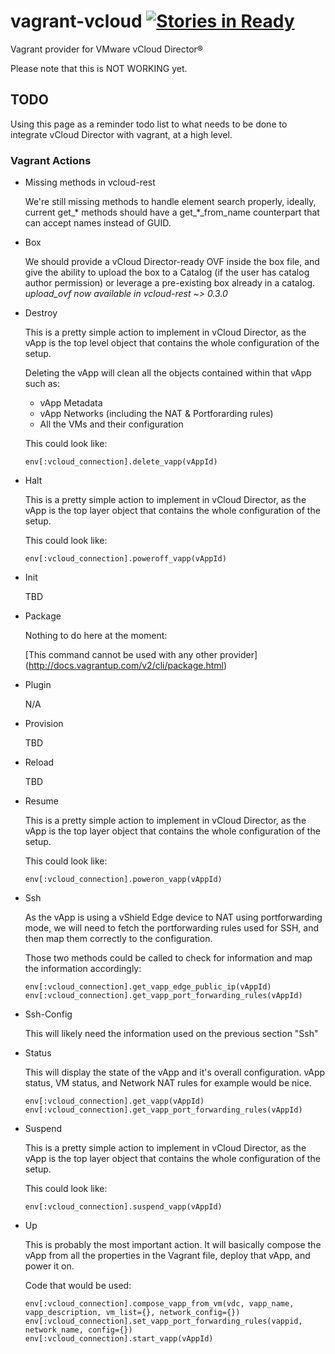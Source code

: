 # vagrant-vcloud [![Stories in Ready](http://badge.waffle.io/frapposelli/vagrant-vcloud.png)](http://waffle.io/frapposelli/vagrant-vcloud)  

Vagrant provider for VMware vCloud Director®

Please note that this is NOT WORKING yet.

## TODO ##

Using this page as a reminder todo list to what needs to be done to integrate
vCloud Director with vagrant, at a high level.

### Vagrant Actions ###

*   Missing methods in vcloud-rest

    We're still missing methods to handle element search properly, ideally, 
    current get_* methods should have a get_*_from_name counterpart that
    can accept names instead of GUID.

*   Box

    We should provide a vCloud Director-ready OVF inside the box file, and give the ability to upload the box to a Catalog (if the user has catalog author permission) or leverage a pre-existing box already in a catalog.
    *upload_ovf now available in vcloud-rest ~> 0.3.0*

*   Destroy
    
    This is a pretty simple action to implement in vCloud Director, as the vApp 
    is the top level object that contains the whole configuration of the setup.

    Deleting the vApp will clean all the objects contained within that vApp
    such as:
    *   vApp Metadata
    *   vApp Networks (including the NAT & Portforarding rules)
    *   All the VMs and their configuration

    This could look like:

    `env[:vcloud_connection].delete_vapp(vAppId)`


*   Halt

    This is a pretty simple action to implement in vCloud Director, as the vApp
    is the top layer object that contains the whole configuration of the setup.

    This could look like:

    `env[:vcloud_connection].poweroff_vapp(vAppId)`

*   Init
    
    TBD

*   Package

    Nothing to do here at the moment:

    [This command cannot be used with any other provider] (http://docs.vagrantup.com/v2/cli/package.html)

*   Plugin

    N/A

*   Provision

    TBD

*   Reload

    TBD

*   Resume

    This is a pretty simple action to implement in vCloud Director, as the vApp
    is the top layer object that contains the whole configuration of the setup.

    This could look like:

    `env[:vcloud_connection].poweron_vapp(vAppId)`

*   Ssh

    As the vApp is using a vShield Edge device to NAT using portforwarding mode,
    we will need to fetch the portforwarding rules used for SSH, and then map 
    them correctly to the configuration.

    Those two methods could be called to check for information and map the 
    information accordingly:

    `env[:vcloud_connection].get_vapp_edge_public_ip(vAppId)`
    `env[:vcloud_connection].get_vapp_port_forwarding_rules(vAppId)`


*   Ssh-Config

    This will likely need the information used on the previous section "Ssh"

*   Status

    This will display the state of the vApp and it's overall configuration.
    vApp status, VM status, and Network NAT rules for example would be nice.

    `env[:vcloud_connection].get_vapp(vAppId)`
    `env[:vcloud_connection].get_vapp_port_forwarding_rules(vAppId)`

*   Suspend

    This is a pretty simple action to implement in vCloud Director, as the vApp
    is the top layer object that contains the whole configuration of the setup.

    This could look like:

    `env[:vcloud_connection].suspend_vapp(vAppId)`

*   Up

    This is probably the most important action.
    It will basically compose the vApp from all the properties in the Vagrant 
    file, deploy that vApp, and power it on.

    Code that would be used:

    `env[:vcloud_connection].compose_vapp_from_vm(vdc, vapp_name, vapp_description, vm_list={}, network_config={})`
    `env[:vcloud_connection].set_vapp_port_forwarding_rules(vappid, network_name, config={})`     
    `env[:vcloud_connection].start_vapp(vAppId)`
